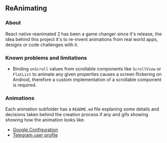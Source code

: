 ## ReAnimating

### About
React native reanimated 2 has been a game changer since it's release, the idea behind this project it's to re-invent animations from real world apps, designs or code challenges with it.

### Known problems and limitations
- Binding `onScroll` values from scrollable components like `ScrollView` or `FlatList` to animate any given properties causes a screen flickering on Android, therefore a custom implementation of a scrollable component is required.

### Animations
Each animation subfolder has a `README.md` file explaning some details and decisions taken behind the creation process if any and gifs showing showing how the animation looks like.

- [Google Configuration]()
- [Telegram user profile]()